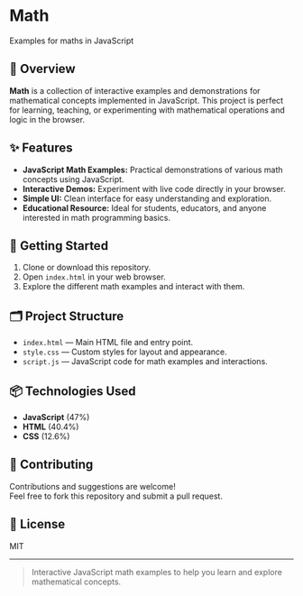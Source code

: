# Math

Examples for maths in JavaScript

## 📝 Overview

**Math** is a collection of interactive examples and demonstrations for mathematical concepts implemented in JavaScript. This project is perfect for learning, teaching, or experimenting with mathematical operations and logic in the browser.

## ✨ Features

- **JavaScript Math Examples:** Practical demonstrations of various math concepts using JavaScript.
- **Interactive Demos:** Experiment with live code directly in your browser.
- **Simple UI:** Clean interface for easy understanding and exploration.
- **Educational Resource:** Ideal for students, educators, and anyone interested in math programming basics.

## 🚀 Getting Started

1. Clone or download this repository.
2. Open `index.html` in your web browser.
3. Explore the different math examples and interact with them.

## 🗂️ Project Structure

- `index.html` — Main HTML file and entry point.
- `style.css` — Custom styles for layout and appearance.
- `script.js` — JavaScript code for math examples and interactions.

## 📦 Technologies Used

- **JavaScript** (47%)
- **HTML** (40.4%)
- **CSS** (12.6%)

## 🤝 Contributing

Contributions and suggestions are welcome!  
Feel free to fork this repository and submit a pull request.

## 📄 License

MIT

---

> Interactive JavaScript math examples to help you learn and explore mathematical concepts.
